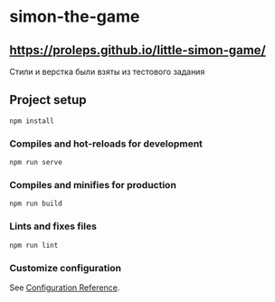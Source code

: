 # simon-the-game

## <https://proleps.github.io/little-simon-game/>
Стили и верстка были взяты из тестового задания

## Project setup
```
npm install
```

### Compiles and hot-reloads for development
```
npm run serve
```

### Compiles and minifies for production
```
npm run build
```

### Lints and fixes files
```
npm run lint
```

### Customize configuration
See [Configuration Reference](https://cli.vuejs.org/config/).
